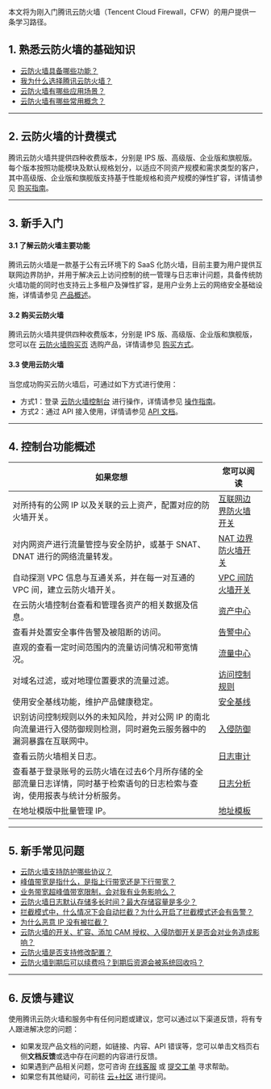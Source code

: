 
本文将为刚入门腾讯云防火墙（Tencent Cloud Firewall，CFW）的用户提供一条学习路径。

## 1. 熟悉云防火墙的基础知识
- [云防火墙具备哪些功能？](https://cloud.tencent.com/document/product/1132/38045)
- [我为什么选择腾讯云防火墙？](https://cloud.tencent.com/document/product/1132/38046)
- [云防火墙有哪些应用场景？](https://cloud.tencent.com/document/product/1132/38047)
- [云防火墙有哪些常用概念？](https://cloud.tencent.com/document/product/1132/38052)

-----------------
## 2. 云防火墙的计费模式
腾讯云防火墙共提供四种收费版本，分别是 IPS 版、高级版、企业版和旗舰版。每个版本按照功能模块及默认规格划分，以适应不同资产规模和需求类型的客户，其中高级版、企业版和旗舰版支持基于性能规格和资产规模的弹性扩容，详情请参见 [购买指南](https://cloud.tencent.com/document/product/1132/38049)。

-----------------
## 3. 新手入门
#### 3.1 了解云防火墙主要功能
腾讯云防火墙是一款基于公有云环境下的 SaaS 化防火墙，目前主要为用户提供互联网边界防护，并用于解决云上访问控制的统一管理与日志审计问题，具备传统防火墙功能的同时也支持云上多租户及弹性扩容，是用户业务上云的网络安全基础设施，详情请参见 [产品概述](https://cloud.tencent.com/document/product/1132/38045)。
#### 3.2 购买云防火墙
腾讯云防火墙共提供四种收费版本，分别是 IPS 版、高级版、企业版和旗舰版，您可以在 [云防火墙购买页](https://buy.cloud.tencent.com/cfw) 选购产品，详情请参见 [购买方式](https://cloud.tencent.com/document/product/1132/38049)。
#### 3.3 使用云防火墙
当您成功购买云防火墙后，可通过如下方式进行使用：
- 方式1：登录 [云防火墙控制台](https://console.cloud.tencent.com/cfw) 进行操作，详情请参见 [操作指南](https://cloud.tencent.com/document/product/1132/46928)。
- 方式2：通过 API 接入使用，详情请参见 [API 文档](https://cloud.tencent.com/document/product/1132/49079)。

-----------
## 4. 控制台功能概述

| 如果您想 | 您可以阅读 | 
|---------|---------|
| 对所持有的公网 IP 以及关联的云上资产，配置对应的防火墙开关。 | [互联网边界防火墙开关](https://cloud.tencent.com/document/product/1132/46928) | 
|对内网资产进行流量管控与安全防护，或基于 SNAT、DNAT 进行的网络流量转发。|[NAT 边界防火墙开关](https://cloud.tencent.com/document/product/1132/46929)|
|自动探测 VPC 信息与互通关系，并在每一对互通的 VPC 间，建立云防火墙开关。|[VPC 间防火墙开关](https://cloud.tencent.com/document/product/1132/46930)|
|在云防火墙控制台查看和管理各资产的相关数据及信息。|[资产中心](https://cloud.tencent.com/document/product/1132/46832)|
|查看并处置安全事件告警及被阻断的访问。|[告警中心](https://cloud.tencent.com/document/product/1132/45854)|
|直观的查看一定时间范围内的流量访问情况和带宽情况。|[流量中心](https://cloud.tencent.com/document/product/1132/48022)|
|对域名过滤，或对地理位置要求的流量过滤。|[访问控制规则](https://cloud.tencent.com/document/product/1132/46932)|
|使用安全基线功能，维护产品健康稳定。|[安全基线](https://cloud.tencent.com/document/product/1132/47889)|
|识别访问控制规则以外的未知风险，并对公网 IP 的南北向流量进行入侵防御规则检测，同时避免云服务器中的漏洞暴露在互联网中。|[入侵防御](https://cloud.tencent.com/document/product/1132/45857)|
|查看云防火墙相关日志。|[日志审计](https://cloud.tencent.com/document/product/1132/45858)|
|查看基于登录账号的云防火墙在过去6个月所存储的全部流量日志详情，同时基于检索语句的日志检索与查询，使用报表与统计分析服务。|[日志分析](https://cloud.tencent.com/document/product/1132/46644)|
|在地址模版中批量管理 IP。|[地址模板](https://cloud.tencent.com/document/product/1132/49443)|

----------------

## 5. 新手常见问题
- [云防火墙支持防护哪些协议？](https://cloud.tencent.com/document/product/1132/56866)
- [峰值带宽是指什么，是指上行带宽还是下行带宽？](https://cloud.tencent.com/document/product/1132/54811#.E5.B3.B0.E5.80.BC.E5.B8.A6.E5.AE.BD.E6.98.AF.E6.8C.87.E4.BB.80.E4.B9.88.EF.BC.8C.E6.98.AF.E4.B8.8A.E8.A1.8C.E5.B8.A6.E5.AE.BD.E8.BF.98.E6.98.AF.E4.B8.8B.E8.A1.8C.E5.B8.A6.E5.AE.BD.EF.BC.9F)
- [业务带宽超峰值带宽限制，会对我有业务影响么？](https://cloud.tencent.com/document/product/1132/54811#question4)
- [云防火墙日志默认存储多长时间？最大存储容量是多少？](https://cloud.tencent.com/document/product/1132/56841#.E4.BA.91.E9.98.B2.E7.81.AB.E5.A2.99.E6.97.A5.E5.BF.97.E9.BB.98.E8.AE.A4.E5.AD.98.E5.82.A8.E5.A4.9A.E9.95.BF.E6.97.B6.E9.97.B4.EF.BC.9F.E6.9C.80.E5.A4.A7.E5.AD.98.E5.82.A8.E5.AE.B9.E9.87.8F.E6.98.AF.E5.A4.9A.E5.B0.91.EF.BC.9F)
- [拦截模式中，什么情况下会自动拦截？为什么开启了拦截模式还会有告警？](https://cloud.tencent.com/document/product/1132/56835#.E6.8B.A6.E6.88.AA.E6.A8.A1.E5.BC.8F.E4.B8.AD.EF.BC.8C.E4.BB.80.E4.B9.88.E6.83.85.E5.86.B5.E4.B8.8B.E4.BC.9A.E8.87.AA.E5.8A.A8.E6.8B.A6.E6.88.AA.EF.BC.9F.E4.B8.BA.E4.BB.80.E4.B9.88.E5.BC.80.E5.90.AF.E4.BA.86.E6.8B.A6.E6.88.AA.E6.A8.A1.E5.BC.8F.E8.BF.98.E4.BC.9A.E6.9C.89.E5.91.8A.E8.AD.A6.EF.BC.9F)
- [为什么恶意 IP 没有被拦截？](https://cloud.tencent.com/document/product/1132/56835)
- [云防火墙的开关、扩容、添加 CAM 授权、入侵防御开关是否会对业务造成影响？](https://cloud.tencent.com/document/product/1132/56881#.E4.BA.91.E9.98.B2.E7.81.AB.E5.A2.99.E7.9A.84.E5.BC.80.E5.85.B3.E3.80.81.E6.89.A9.E5.AE.B9.E3.80.81.E6.B7.BB.E5.8A.A0-cam-.E6.8E.88.E6.9D.83.E3.80.81.E5.85.A5.E4.BE.B5.E9.98.B2.E5.BE.A1.E5.BC.80.E5.85.B3.E6.98.AF.E5.90.A6.E4.BC.9A.E5.AF.B9.E4.B8.9A.E5.8A.A1.E9.80.A0.E6.88.90.E5.BD.B1.E5.93.8D.EF.BC.9F)
- [云防火墙是否支持修改配置？](https://cloud.tencent.com/document/product/1132/54813)
- [云防火墙到期后可以续费吗？到期后资源会被系统回收吗？](https://cloud.tencent.com/document/product/1132/54813)

------------
## 6. 反馈与建议
使用腾讯云防火墙和服务中有任何问题或建议，您可以通过以下渠道反馈，将有专人跟进解决您的问题：
- 如果发现产品文档的问题，如链接、内容、API 错误等，您可以单击文档页右侧**文档反馈**或选中存在问题的内容进行反馈。
- 如果遇到产品相关问题，您可咨询 [在线客服](https://cloud.tencent.com/act/event/Online_service?from=ticket-icon) 或 [提交工单](https://console.cloud.tencent.com/workorder/category?level1_id=141&level2_id=642&source=0&data_title=T-Sec-Web%E5%BA%94%E7%94%A8%E9%98%B2%E7%81%AB%E5%A2%99&step=1) 寻求帮助。
- 如果您有其他疑问，可前往 [云+社区](https://cloud.tencent.com/developer/tag/10905) 进行提问。
